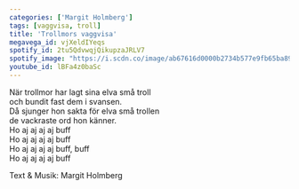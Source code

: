 ```yaml
---
categories: ['Margit Holmberg']
tags: [vaggvisa, troll]
title: 'Trollmors vaggvisa'
megavega_id: vjXeldIYeqs
spotify_id: 2tu5QdvwqjQikupzaJRLV7
spotify_image: "https://i.scdn.co/image/ab67616d0000b2734b577e9fb65ba893513756cf"
youtube_id: lBFa4z0baSc
---
```


När trollmor har lagt sina elva små troll  
och bundit fast dem i svansen.  
Då sjunger hon sakta för elva små trollen  
de vackraste ord hon känner.  
Ho aj aj aj aj buff  
Ho aj aj aj aj buff  
Ho aj aj aj aj buff, buff  
Ho aj aj aj aj buff


Text & Musik: Margit Holmberg
